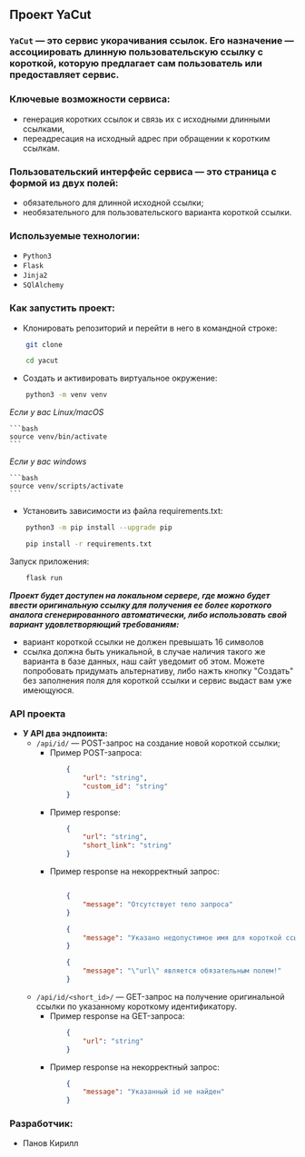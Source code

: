## Проект YaCut
### `YaCut` — это сервис укорачивания ссылок. Его назначение — ассоциировать длинную пользовательскую ссылку с короткой, которую предлагает сам пользователь или предоставляет сервис.

### Ключевые возможности сервиса:
- генерация коротких ссылок и связь их с исходными длинными ссылками,
- переадресация на исходный адрес при обращении к коротким ссылкам.

### Пользовательский интерфейс сервиса — это страница с формой из двух полей:
- обязательного для длинной исходной ссылки;
- необязательного для пользовательского варианта короткой ссылки.

### Используемые технологии:
- `Python3`
- `Flask`
- `Jinja2`
- `SQlAlchemy`

### Как запустить проект:
- Клонировать репозиторий и перейти в него в командной строке:

```bash
    git clone
```

```bash
    cd yacut
```

- Cоздать и активировать виртуальное окружение:

```bash
    python3 -m venv venv
```

*Если у вас Linux/macOS*

    ```bash
    source venv/bin/activate
    ```

*Если у вас windows*

    ```bash
    source venv/scripts/activate
    ```

- Установить зависимости из файла requirements.txt:

```bash
    python3 -m pip install --upgrade pip
```

```bash
    pip install -r requirements.txt
```
Запуск приложения:

```bash
    flask run
```

***Проект будет доступен на локальном сервере, где можно будет ввести оригинальную ссылку для получения ее более короткого аналога сгенерированного автоматически, либо использовать свой вариант удовлетворяющий требованиям:***
- вариант короткой ссылки не должен превышать 16 символов
- ссылка должна быть уникальной, в случае наличия такого же варианта в базе данных, наш сайт уведомит об этом. Можете попробовать придумать альтернативу, либо нажть кнопку "Создать" без заполнения поля для короткой ссылки и сервис выдаст вам уже имеющуюся.

### API проекта
- **У API  два эндпоинта:**
    - `/api/id/` — POST-запрос на создание новой короткой ссылки;
        - Пример POST-запроса:
            ```json
                {
                    "url": "string",
                    "custom_id": "string"
                }
            ```
        - Пример response:
            ```json
                {
                    "url": "string",
                    "short_link": "string"
                }
            ```
        - Пример response на некорректный запрос:
            ```json

                {
                    "message": "Отсутствует тело запроса"
                }

                {
                    "message": "Указано недопустимое имя для короткой ссылки"
                }

                {
                    "message": "\"url\" является обязательным полем!"
                }
            ```
    - `/api/id/<short_id>/` — GET-запрос на получение оригинальной ссылки по указанному короткому идентификатору.
        - Пример response на GET-запроса:
            ```json
                {
                    "url": "string"
                }
            ```
        - Пример response на некорректный запрос:
            ```json
                {
                    "message": "Указанный id не найден"
                }
            ```

 ### Разработчик:
- Панов Кирилл
